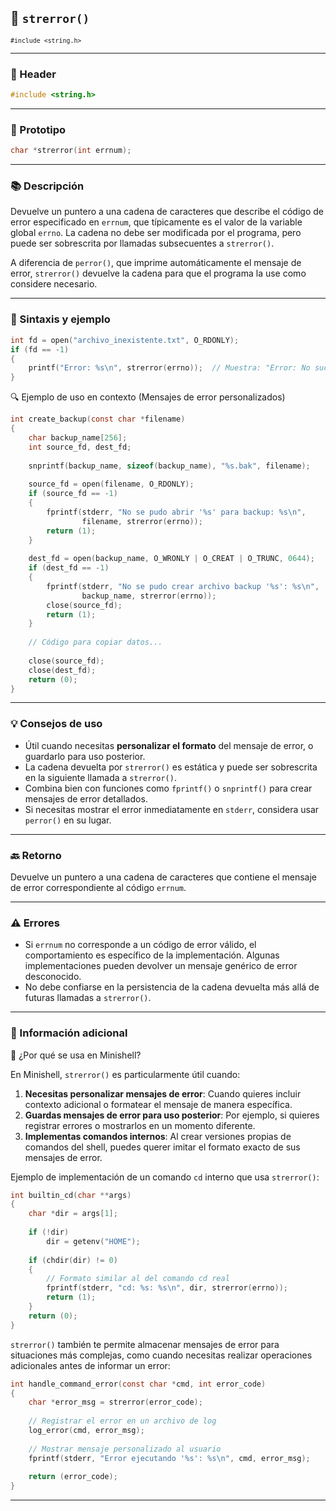 ## 🧩 `strerror()`  
<small><code>#include &lt;string.h&gt;</code></small>

---

### 🧾 Header
```c
#include <string.h>
```

---

### 🧪 Prototipo
```c
char *strerror(int errnum);
```

---

### 📚 Descripción
Devuelve un puntero a una cadena de caracteres que describe el código de error especificado en `errnum`, que típicamente es el valor de la variable global `errno`. La cadena no debe ser modificada por el programa, pero puede ser sobrescrita por llamadas subsecuentes a `strerror()`.

A diferencia de `perror()`, que imprime automáticamente el mensaje de error, `strerror()` devuelve la cadena para que el programa la use como considere necesario.

---

### 🧰 Sintaxis y ejemplo
```c
int fd = open("archivo_inexistente.txt", O_RDONLY);
if (fd == -1)
{
    printf("Error: %s\n", strerror(errno));  // Muestra: "Error: No such file or directory"
}
```

<summary>🔍 Ejemplo de uso en contexto (Mensajes de error personalizados)</summary>

```c
int create_backup(const char *filename)
{
    char backup_name[256];
    int source_fd, dest_fd;
    
    snprintf(backup_name, sizeof(backup_name), "%s.bak", filename);
    
    source_fd = open(filename, O_RDONLY);
    if (source_fd == -1)
    {
        fprintf(stderr, "No se pudo abrir '%s' para backup: %s\n", 
                filename, strerror(errno));
        return (1);
    }
    
    dest_fd = open(backup_name, O_WRONLY | O_CREAT | O_TRUNC, 0644);
    if (dest_fd == -1)
    {
        fprintf(stderr, "No se pudo crear archivo backup '%s': %s\n", 
                backup_name, strerror(errno));
        close(source_fd);
        return (1);
    }
    
    // Código para copiar datos...
    
    close(source_fd);
    close(dest_fd);
    return (0);
}
```

---

### 💡 Consejos de uso
- Útil cuando necesitas **personalizar el formato** del mensaje de error, o guardarlo para uso posterior.
- La cadena devuelta por `strerror()` es estática y puede ser sobrescrita en la siguiente llamada a `strerror()`.
- Combina bien con funciones como `fprintf()` o `snprintf()` para crear mensajes de error detallados.
- Si necesitas mostrar el error inmediatamente en `stderr`, considera usar `perror()` en su lugar.

---

### 🔙 Retorno
Devuelve un puntero a una cadena de caracteres que contiene el mensaje de error correspondiente al código `errnum`.

---

### ⚠️ Errores
- Si `errnum` no corresponde a un código de error válido, el comportamiento es específico de la implementación. Algunas implementaciones pueden devolver un mensaje genérico de error desconocido.
- No debe confiarse en la persistencia de la cadena devuelta más allá de futuras llamadas a `strerror()`.

---

### 🧭 Información adicional

<summary>📎 ¿Por qué se usa en Minishell?</summary>

En Minishell, `strerror()` es particularmente útil cuando:

1. **Necesitas personalizar mensajes de error**: Cuando quieres incluir contexto adicional o formatear el mensaje de manera específica.
2. **Guardas mensajes de error para uso posterior**: Por ejemplo, si quieres registrar errores o mostrarlos en un momento diferente.
3. **Implementas comandos internos**: Al crear versiones propias de comandos del shell, puedes querer imitar el formato exacto de sus mensajes de error.

Ejemplo de implementación de un comando `cd` interno que usa `strerror()`:

```c
int builtin_cd(char **args)
{
    char *dir = args[1];
    
    if (!dir)
        dir = getenv("HOME");
    
    if (chdir(dir) != 0)
    {
        // Formato similar al del comando cd real
        fprintf(stderr, "cd: %s: %s\n", dir, strerror(errno));
        return (1);
    }
    return (0);
}
```

`strerror()` también te permite almacenar mensajes de error para situaciones más complejas, como cuando necesitas realizar operaciones adicionales antes de informar un error:

```c
int handle_command_error(const char *cmd, int error_code)
{
    char *error_msg = strerror(error_code);
    
    // Registrar el error en un archivo de log
    log_error(cmd, error_msg);
    
    // Mostrar mensaje personalizado al usuario
    fprintf(stderr, "Error ejecutando '%s': %s\n", cmd, error_msg);
    
    return (error_code);
}
```

---